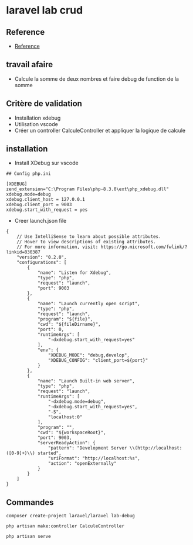 # laravel lab crud

## Reference 


- [Reference](https://dev.to/snakepy/how-to-debug-laravel-apps-with-laravel-apps-with-xdebuger-in-vs-code-8cp)
## travail afaire 

- Calcule la somme de deux nombres et faire debug de function de la somme


## Critère de validation

- Installation xdebug
- Utilisation vscode
- Créer un controller CalculeController et appliquer la logique de calcule


## installation

- Install XDebug sur vscode

```
## Config php.ini

[XDEBUG]
zend_extension="C:\Program Files\php-8.3.0\ext\php_xdebug.dll"
xdebug.mode=debug
xdebug.client_host = 127.0.0.1
xdebug.client_port = 9003
xdebug.start_with_request = yes

```

- Creer launch.json file


```
{
    // Use IntelliSense to learn about possible attributes.
    // Hover to view descriptions of existing attributes.
    // For more information, visit: https://go.microsoft.com/fwlink/?linkid=830387
    "version": "0.2.0",
    "configurations": [
        {
            "name": "Listen for Xdebug",
            "type": "php",
            "request": "launch",
            "port": 9003
        },
        {
            "name": "Launch currently open script",
            "type": "php",
            "request": "launch",
            "program": "${file}",
            "cwd": "${fileDirname}",
            "port": 0,
            "runtimeArgs": [
                "-dxdebug.start_with_request=yes"
            ],
            "env": {
                "XDEBUG_MODE": "debug,develop",
                "XDEBUG_CONFIG": "client_port=${port}"
            }
        },
        {
            "name": "Launch Built-in web server",
            "type": "php",
            "request": "launch",
            "runtimeArgs": [
                "-dxdebug.mode=debug",
                "-dxdebug.start_with_request=yes",
                "-S",
                "localhost:0"
            ],
            "program": "",
            "cwd": "${workspaceRoot}",
            "port": 9003,
            "serverReadyAction": {
                "pattern": "Development Server \\(http://localhost:([0-9]+)\\) started",
                "uriFormat": "http://localhost:%s",
                "action": "openExternally"
            }
        }
    ]
}
```

## Commandes
```
composer create-project laravel/laravel lab-debug
```

```
php artisan make:controller CalculeController
```

```
php artisan serve
```
